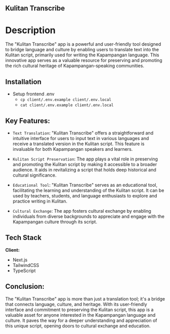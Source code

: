 ## Kulitan Transcribe
# Description

The "Kulitan Transcribe" app is a powerful and user-friendly tool designed to bridge language and culture by enabling users to translate text into the Kulitan script, primarily used for writing the Kapampangan language. This innovative app serves as a valuable resource for preserving and promoting the rich cultural heritage of Kapampangan-speaking communities.

## Installation

- Setup frontend .env
    - `cp client/.env.example client/.env.local`
    - `cat client/.env.example client/.env.local`

## Key Features:

- `Text Translation`: "Kulitan Transcribe" offers a straightforward and intuitive interface for users to input text in various languages and receive a translated version in the Kulitan script. This feature is invaluable for both Kapampangan speakers and learners.

- `Kulitan Script Preservation`: The app plays a vital role in preserving and promoting the Kulitan script by making it accessible to a broader audience. It aids in revitalizing a script that holds deep historical and cultural significance.

- `Educational Tool`: "Kulitan Transcribe" serves as an educational tool, facilitating the learning and understanding of the Kulitan script. It can be used by teachers, students, and language enthusiasts to explore and practice writing in Kulitan.

- `Cultural Exchange`: The app fosters cultural exchange by enabling individuals from diverse backgrounds to appreciate and engage with the Kapampangan culture through its script.

## Tech Stack

**Client:** 
- Next.js
- TailwindCSS
- TypeScript

## Conclusion:

The "Kulitan Transcribe" app is more than just a translation tool; it's a bridge that connects language, culture, and heritage. With its user-friendly interface and commitment to preserving the Kulitan script, this app is a valuable asset for anyone interested in the Kapampangan language and culture. It paves the way for a deeper understanding and appreciation of this unique script, opening doors to cultural exchange and education.

